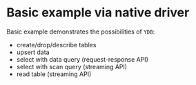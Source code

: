 # Basic example via native driver

Basic example demonstrates the possibilities of `YDB`:
 - create/drop/describe tables
 - upsert data
 - select with data query (request-response API)
 - select with scan query (streaming API)
 - read table (streaming API)